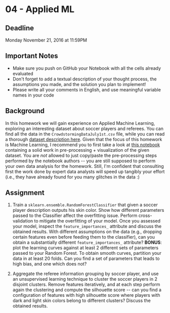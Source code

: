 # 04 - Applied ML

## Deadline
Monday November 21, 2016 at 11:59PM

## Important Notes
* Make sure you push on GitHub your Notebook with all the cells already evaluated
* Don't forget to add a textual description of your thought process, the assumptions you made, and the solution
you plan to implement!
* Please write all your comments in English, and use meaningful variable names in your code

## Background
In this homework we will gain experience on Applied Machine Learning, exploring an interesting dataset about soccer players and referees.
You can find all the data in the `CrowdstormingDataJuly1st.csv` file, while you can read a thorough [dataset description here](DATA.md).
Given that the focus of this homework is Machine Learning, I recommend you to first take a look at [this notebook](http://nbviewer.jupyter.org/github/mathewzilla/redcard/blob/master/Crowdstorming_visualisation.ipynb)
containing a solid work in pre-processing + visualization of the given dataset. You are *not* allowed to just copy/paste the pre-processing steps performed by the notebook authors -- you are still supposed to perform your own data analysis for the homework. Still, I'm confident that consulting first the work done by expert data analysts will speed up tangibly your effort (i.e., they have already found for you many glitches in the data :)


## Assignment
1. Train a `sklearn.ensemble.RandomForestClassifier` that given a soccer player description outputs his skin color. Show how different parameters passed to the Classifier affect the overfitting issue. Perform cross-validation to mitigate the overfitting of your model. Once you assessed your model, inspect the `feature_importances_` attribute and discuss the obtained results. With different assumptions on the data (e.g., dropping certain features even before feeding them to the classifier), can you obtain a substantially different `feature_importances_` attribute? **BONUS**: plot the learning curves against at least 2 different sets of parameters passed to your Random Forest. To obtain smooth curves, partition your data in at least 20 folds. Can you find a set of parameters that leads to high bias, and one which does not?

2. Aggregate the referee information grouping by soccer player, and use an unsupervised learning technique to cluster the soccer players in 2 disjoint clusters. Remove features iteratively, and at each step perform again the clustering and compute the silhouette score -- can you find a configuration of features with high silhouette score where players with dark and light skin colors belong to different clusters? Discuss the obtained results.
